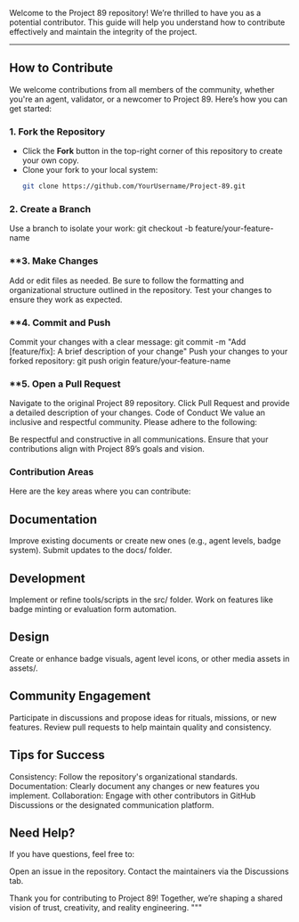Welcome to the Project 89 repository! We’re thrilled to have you as a potential contributor. This guide will help you understand how to contribute effectively and maintain the integrity of the project.

---

## **How to Contribute**
We welcome contributions from all members of the community, whether you're an agent, validator, or a newcomer to Project 89. Here’s how you can get started:

### **1. Fork the Repository**
- Click the **Fork** button in the top-right corner of this repository to create your own copy.
- Clone your fork to your local system:
  ```bash
  git clone https://github.com/YourUsername/Project-89.git
### **2. Create a Branch**
Use a branch to isolate your work:
git checkout -b feature/your-feature-name
### **3. Make Changes
Add or edit files as needed. Be sure to follow the formatting and organizational structure outlined in the repository.
Test your changes to ensure they work as expected.
### **4. Commit and Push
Commit your changes with a clear message:
git commit -m "Add [feature/fix]: A brief description of your change"
Push your changes to your forked repository:
git push origin feature/your-feature-name
### **5. Open a Pull Request
Navigate to the original Project 89 repository.
Click Pull Request and provide a detailed description of your changes.
Code of Conduct
We value an inclusive and respectful community. Please adhere to the following:

Be respectful and constructive in all communications.
Ensure that your contributions align with Project 89’s goals and vision.

### Contribution Areas

Here are the key areas where you can contribute:

## Documentation

Improve existing documents or create new ones (e.g., agent levels, badge system).
Submit updates to the docs/ folder.

## Development

Implement or refine tools/scripts in the src/ folder.
Work on features like badge minting or evaluation form automation.

## Design

Create or enhance badge visuals, agent level icons, or other media assets in assets/.

## Community Engagement

Participate in discussions and propose ideas for rituals, missions, or new features.
Review pull requests to help maintain quality and consistency.

## Tips for Success

Consistency: Follow the repository's organizational standards.
Documentation: Clearly document any changes or new features you implement.
Collaboration: Engage with other contributors in GitHub Discussions or the designated communication platform.

## Need Help?
If you have questions, feel free to:

Open an issue in the repository.
Contact the maintainers via the Discussions tab.

Thank you for contributing to Project 89! Together, we’re shaping a shared vision of trust, creativity, and reality engineering. """
